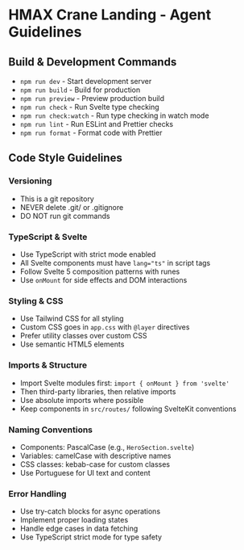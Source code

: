 # HMAX Crane Landing - Agent Guidelines

## Build & Development Commands

- `npm run dev` - Start development server
- `npm run build` - Build for production
- `npm run preview` - Preview production build
- `npm run check` - Run Svelte type checking
- `npm run check:watch` - Run type checking in watch mode
- `npm run lint` - Run ESLint and Prettier checks
- `npm run format` - Format code with Prettier

## Code Style Guidelines

### Versioning
- This is a git repository
- NEVER delete .git/ or .gitignore
- DO NOT run git commands

### TypeScript & Svelte

- Use TypeScript with strict mode enabled
- All Svelte components must have `lang="ts"` in script tags
- Follow Svelte 5 composition patterns with runes
- Use `onMount` for side effects and DOM interactions

### Styling & CSS

- Use Tailwind CSS for all styling
- Custom CSS goes in `app.css` with `@layer` directives
- Prefer utility classes over custom CSS
- Use semantic HTML5 elements

### Imports & Structure

- Import Svelte modules first: `import { onMount } from 'svelte'`
- Then third-party libraries, then relative imports
- Use absolute imports where possible
- Keep components in `src/routes/` following SvelteKit conventions

### Naming Conventions

- Components: PascalCase (e.g., `HeroSection.svelte`)
- Variables: camelCase with descriptive names
- CSS classes: kebab-case for custom classes
- Use Portuguese for UI text and content

### Error Handling

- Use try-catch blocks for async operations
- Implement proper loading states
- Handle edge cases in data fetching
- Use TypeScript strict mode for type safety
